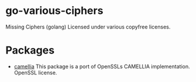 # go-various-ciphers
Missing Ciphers (golang) Licensed under various copyfree licenses.

# Packages

- [camellia](http://godoc.org/github.com/mad-day/go-various-ciphers/camellia) This package is a port of OpenSSLs CAMELLIA implementation. OpenSSL license.

